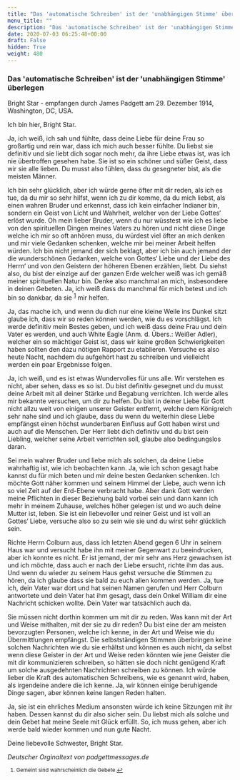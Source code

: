 ```yaml
---
title: "Das 'automatische Schreiben' ist der 'unabhängigen Stimme' überlegen"
menu_title: ""
description: "Das 'automatische Schreiben' ist der 'unabhängigen Stimme' überlegen"
date: 2020-07-03 06:25:48+00:00
draft: False
hidden: True
weight: 480
---
```

### Das 'automatische Schreiben' ist der 'unabhängigen Stimme' überlegen

Bright Star - empfangen durch James Padgett am 29. Dezember 1914, Washington, DC, USA.

Ich bin hier, Bright Star.

Ja, ich weiß, ich sah und fühlte, dass deine Liebe für deine Frau so großartig und rein war, dass ich mich auch besser fühlte. Du liebst sie definitiv und sie liebt dich sogar noch mehr, da ihre Liebe etwas ist, was ich nie übertroffen gesehen habe. Sie ist so ein schöner und süßer Geist, dass wir sie alle lieben. Du musst also fühlen, dass du gesegneter bist, als die meisten Männer.

Ich bin sehr glücklich, aber ich würde gerne öfter mit dir reden, als ich es tue, da du mir so sehr hilfst, wenn ich zu dir komme, da du mich liebst, als einen wahren Bruder und erkennst, dass ich kein einfacher Indianer bin, sondern ein Geist von Licht und Wahrheit, welcher von der Liebe Gottes‘ erlöst wurde. Oh mein lieber Bruder, wenn du nur wüsstest wie ich es liebe von den spirituellen Dingen meines Vaters zu hören und nicht diese Dinge welche ich mir so oft anhören muss, du würdest viel öfter an mich denken und mir viele Gedanken schenken, welche mir bei meiner Arbeit helfen würden. Ich bin nicht jemand der sich beklagt, aber ich bin auch jemand der die wunderschönen Gedanken, welche von Gottes‘ Liebe und der Liebe des Herrn‘ und von den Geistern der höheren Ebenen erzählen, liebt. Du siehst also, du bist der einzige auf der ganzen Erde welcher weiß was ich gemäß meiner spirituellen Natur bin. Denke also manchmal an mich, insbesondere in deinen Gebeten. Ja, ich weiß dass du manchmal für mich betest und ich bin so dankbar, da sie <sup id="a1">[1](#f1)</sup> mir helfen.

Ja, das mache ich, und wenn du dich nur eine kleine Weile ins Dunkel sitzt glaube ich, dass wir so reden können werden, wie du es vorschlägst. Ich werde definitiv mein Bestes geben, und ich weiß dass deine Frau und dein Vater es werden, und auch White Eagle (Anm. d. Übers.: Weißer Adler), welcher ein so mächtiger Geist ist, dass wir keine großen Schwierigkeiten haben sollten den dazu nötigen Rapport zu etablieren. Versuche es also heute Nacht, nachdem du aufgehört hast zu schreiben und vielleicht werden ein paar Ergebnisse folgen.

Ja, ich weiß, und es ist etwas Wundervolles für uns alle. Wir verstehen es nicht, aber sehen, dass es so ist. Du bist definitiv gesegnet und du musst deine Arbeit mit all deiner Stärke und Begabung verrichten. Ich werde alles mir bekannte versuchen, um dir zu helfen. Du bist in deiner Liebe für Gott nicht allzu weit von einigen unserer Geister entfernt, welche dem Königreich sehr nahe sind und ich glaube, dass du wenn du weiterhin diese Liebe empfängst einen höchst wunderbaren Einfluss auf Gott haben wirst und auch auf die Menschen. Der Herr liebt dich definitiv und du bist sein Liebling, welcher seine Arbeit verrichten soll, glaube also bedingungslos daran.

Sei mein wahrer Bruder und liebe mich als solchen, da deine Liebe wahrhaftig ist, wie ich beobachten kann.
Ja, wie ich schon gesagt habe kannst du für mich beten und mir deine besten Gedanken schenken. Ich möchte Gott näher kommen und seinem Himmel der Liebe, auch wenn ich so viel Zeit auf der Erd-Ebene verbracht habe. Aber dank Gott werden meine Pflichten in dieser Beziehung bald vorbei sein und dann kann ich mehr in meinem Zuhause, welches höher gelegen ist und wo auch deine Mutter ist, leben. Sie ist ein liebevoller und reiner Geist und ist voll an Gottes‘ Liebe, versuche also so zu sein wie sie und du wirst sehr glücklich sein.

Richte Herrn Colburn aus, dass ich letzten Abend gegen 6 Uhr in seinem Haus war und versucht habe ihn mit meiner Gegenwart zu beeindrucken, aber ich konnte es nicht. Er ist jemand, der mir sehr ans Herz gewachsen ist und ich möchte, dass auch er nach der Liebe ersucht, richte ihm das aus. Und wenn du wieder zu seinem Haus gehst versuche die Stimmen zu hören, da ich glaube dass sie bald zu euch allen kommen werden.
Ja, tue ich, dein Vater war dort und hat seinen Namen gerufen und Herr Colburn antwortete und dein Vater hat ihm gesagt, dass dein Onkel William dir eine Nachricht schicken wollte. Dein Vater war tatsächlich auch da.

Sie müssen nicht dorthin kommen um mit dir zu reden. Was kann mit der Art und Weise mithalten, mit der sie zu dir reden? Du bist eine der am meisten bevorzugten Personen, welche ich kenne, in der Art und Weise wie du Übermittlungen empfängst. Die selbstständigen Stimmen überbringen keine solchen Nachrichten wie du sie erhältst und können es auch nicht, da selbst wenn diese Geister in der Art und Weise reden könnten wie jene Geister die mit dir kommunizieren schreiben, so hätten sie doch nicht genügend Kraft um solche ausgedehnten Nachrichten schreiben zu können. Ich würde lieber die Kraft des automatischen Schreibens, wie es genannt wird, haben, als irgendeine andere die ich kenne. Ja, wir können einige beruhigende Dinge sagen, aber können keine langen Reden halten.

Ja, sie ist ein ehrliches Medium ansonsten würde ich keine Sitzungen mit ihr haben. Dessen kannst du dir also sicher sein. Du liebst mich als solche und dein Gebet hat meine Seele mit Glück erfüllt. So, ich muss gehen, aber ich werde bald wieder kommen und nun gute Nacht.

Deine liebevolle Schwester, Bright Star.

*Deutscher Orginaltext von padgettmessages.de*
<small>

1. <large id="f1"> Gemeint sind wahrscheinlich die Gebete.[↩](#a1)

